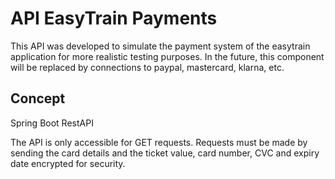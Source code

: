 # API EasyTrain Payments

This API was developed to simulate the payment system of the easytrain application for more realistic testing purposes. In the future, this component will be replaced by connections to paypal, mastercard, klarna, etc.

## Concept

Spring Boot RestAPI

The API is only accessible for GET requests. Requests must be made by sending the card details and the ticket value, card number, CVC and expiry date encrypted for security.

